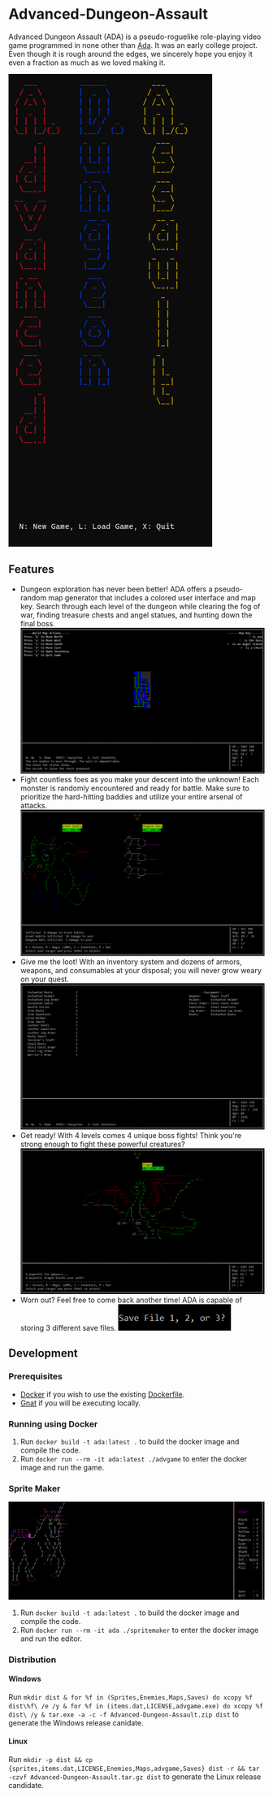 # Advanced-Dungeon-Assault
Advanced Dungeon Assault (ADA) is a pseudo-roguelike role-playing video game programmed in none other than [Ada](https://www.adacore.com/).
It was an early college project. Even though it is rough around the edges, we sincerely hope you enjoy it even a fraction as much as we loved making it.

![Advanced Dungeon Assault Title Screen](./Assets/Title-Screen.png)

## Features
* Dungeon exploration has never been better! ADA offers a pseudo-random map generator that includes a colored user interface and map key. Search through each level of the dungeon while clearing the fog of war, finding treasure chests and angel statues, and hunting down the final boss.
![Map](./Assets/Map.png)
* Fight countless foes as you make your descent into the unknown! Each monster is randomly encountered and ready for battle. Make sure to prioritize the hard-hitting baddies and utilize your entire arsenal of attacks.
![Enemy Encounters](./Assets/Enemy-Encounters.png)
* Give me the loot! With an inventory system and dozens of armors, weapons, and consumables at your disposal; you will never grow weary on your quest.
![Inventory](./Assets/Inventory.png)
* Get ready! With 4 levels comes 4 unique boss fights! Think you're strong enough to fight these powerful creatures?
![Boss Fight](./Assets/Boss-Fight.png)
* Worn out? Feel free to come back another time! ADA is capable of storing 3 different save files.
![Saving](./Assets/Saving.png)

## Development
### Prerequisites
* [Docker](https://www.docker.com/) if you wish to use the existing [Dockerfile](./Dockerfile).
* [Gnat](https://www.adacore.com/download/more) if you will be executing locally.

### Running using Docker
1. Run `docker build -t ada:latest .` to build the docker image and compile the code.
1. Run `docker run --rm -it ada:latest ./advgame` to enter the docker image and run the game.

### Sprite Maker
![Sprite Editing](./Assets/Sprite-Editing.png)
1. Run `docker build -t ada:latest .` to build the docker image and compile the code.
1. Run `docker run --rm -it ada ./spritemaker` to enter the docker image and run the editor.

### Distribution
#### Windows
Run `mkdir dist & for %f in (Sprites,Enemies,Maps,Saves) do xcopy %f dist\%f\ /e /y & for %f in (items.dat,LICENSE,advgame.exe) do xcopy %f dist\ /y & tar.exe -a -c -f Advanced-Dungeon-Assault.zip dist` to generate the Windows release canidate.

#### Linux
Run `mkdir -p dist && cp {sprites,items.dat,LICENSE,Enemies,Maps,advgame,Saves} dist -r && tar -czvf Advanced-Dungeon-Assault.tar.gz dist` to generate the Linux release candidate.

